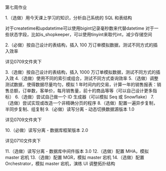 第七周作业

1.（选做）用今天课上学习的知识，分析自己系统的 SQL 和表结构

对于createtime和updatetime可以使用bigint记录毫秒数来代替datetime
对于一些状态字段，比如is_shopkeeper，可以使用tinyint来取代int，减少存储空间

2.（必做）按自己设计的表结构，插入 100 万订单模拟数据，测试不同方式的插入效率

详见0709文件夹下

3.（选做）按自己设计的表结构，插入 1000 万订单模拟数据，测试不同方式的插入效
4.（选做）使用不同的索引或组合，测试不同方式查询效率
5.（选做）调整测试数据，使得数据尽量均匀，模拟 1 年时间内的交易，计算一年的销售报表：销售总额，订单数，客单价，每月销售量，前十的商品等等（可以自己设计更多指标）
6.（选做）尝试自己做一个 ID 生成器（可以模拟 Seq 或 Snowflake）
7.（选做）尝试实现或改造一个非精确分页的程序
8.（选做）配置一遍异步复制，半同步复制、组复制
9.（必做）读写分离 - 动态切换数据源版本 1.0

详见0709文件夹下

10.（必做）读写分离 - 数据库框架版本 2.0

详见0710文件夹下

11.（选做）读写分离 - 数据库中间件版本 3.0
12.（选做）配置 MHA，模拟 master 宕机
13.（选做）配置 MGR，模拟 master 宕机
14.（选做）配置 Orchestrator，模拟 master 宕机，演练 UI 调整拓扑结构